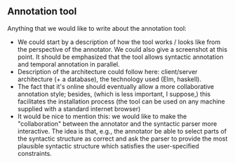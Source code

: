 Annotation tool
---------------

Anything that we would like to write about the annotation tool:
* We could start by a description of how the tool works / looks like 
  from the perspective of the annotator.  We could also give 
  a screenshot at this point.  It should be emphasized that the tool
  allows syntactic annotation and temporal annotation in parallel.
* Description of the architecture could follow here: client/server architecture
  (+ a database), the technology used (Elm, haskell).
* The fact that it's online should eventually allow a more collaborative
  annotation style; besides, (which is less important, I suppose,)
  this facilitates the installation process (the tool can be used on
  any machine supplied with a standard internet browser)
* It would be nice to mention this: we would like to make the "collaboration"
  between the annotator and the syntactic parser more interactive.
  The idea is that, e.g., the annotator be able to select parts of the
  syntactic structure as correct and ask the parser to provide the most plausible
  syntactic structure which satisfies the user-specified constraints.
